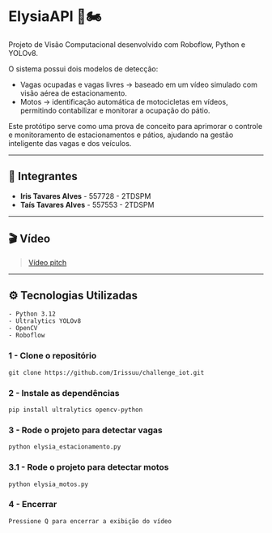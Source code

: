 # ElysiaAPI 🚗🏍️

Projeto de Visão Computacional desenvolvido com Roboflow, Python e YOLOv8.

O sistema possui dois modelos de detecção:
- Vagas ocupadas e vagas livres → baseado em um vídeo simulado com visão aérea de estacionamento.
- Motos → identificação automática de motocicletas em vídeos, permitindo contabilizar e monitorar a ocupação do pátio.

Este protótipo serve como uma prova de conceito para aprimorar o controle e monitoramento de estacionamentos e pátios, ajudando na gestão inteligente das vagas e dos veículos.

---

## 👥 Integrantes

- **Iris Tavares Alves** - 557728 - 2TDSPM  
- **Taís Tavares Alves** - 557553 - 2TDSPM

---

## 🎬 Vídeo

> <a href="https://youtu.be/SA1OJPfUA78?si=qyKKehPVyFEFiIsz">Vídeo pitch</a>
---

## ⚙️ Tecnologias Utilizadas

```text
- Python 3.12
- Ultralytics YOLOv8
- OpenCV
- Roboflow 
```

### 1 - Clone o repositório
```text
git clone https://github.com/Irissuu/challenge_iot.git
```

### 2 - Instale as dependências
```text
pip install ultralytics opencv-python
```

### 3 - Rode o projeto para detectar vagas
```text
python elysia_estacionamento.py
```

### 3.1 - Rode o projeto para detectar motos
```text
python elysia_motos.py
```

### 4 - Encerrar
```text
Pressione Q para encerrar a exibição do vídeo
```



